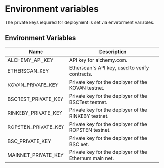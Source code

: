 # Environment variables

The private keys required for deployment is set via environment variables.

## Environment Variables

| Name                | Description                                            |
|---------------------|--------------------------------------------------------|
| ALCHEMY_API_KEY     | API key for alchemy.com.                               |
| ETHERSCAN_KEY       | Etherscan's API key, used to verify contracts.         |
| KOVAN_PRIVATE_KEY   | Private key for the deployer of the KOVAN testnet.     |
| BSCTEST_PRIVATE_KEY | Private key for the deployer of the BSCTest testnet.   |
| RINKEBY_PRIVATE_KEY | Private key for the deployer of the RINKEBY testnet.   |
| ROPSTEN_PRIVATE_KEY | Private key for the deployer of the ROPSTEN testnet.   |
| BSC_PRIVATE_KEY     | Private key for the deployer of the BSC net.           |
| MAINNET_PRIVATE_KEY | Private key for the deployer of the Ethernum main net. |
